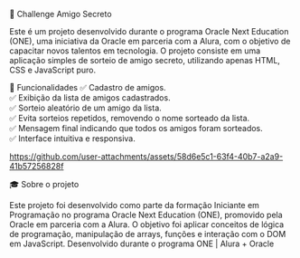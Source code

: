 🎁 Challenge Amigo Secreto

Este é um projeto desenvolvido durante o programa Oracle Next Education (ONE), uma iniciativa da Oracle em parceria com a Alura, com o objetivo de capacitar novos talentos em tecnologia.
O projeto consiste em uma aplicação simples de sorteio de amigo secreto, utilizando apenas HTML, CSS e JavaScript puro.

🔧 Funcionalidades
✅ Cadastro de amigos.  
✅ Exibição da lista de amigos cadastrados.   
✅ Sorteio aleatório de um amigo da lista.  
✅ Evita sorteios repetidos, removendo o nome sorteado da lista.  
✅ Mensagem final indicando que todos os amigos foram sorteados.  
✅ Interface intuitiva e responsiva.  



https://github.com/user-attachments/assets/58d6e5c1-63f4-40b7-a2a9-41b57256828f




🎓 Sobre o projeto

Este projeto foi desenvolvido como parte da formação Iniciante em Programação no programa Oracle Next Education (ONE), promovido pela Oracle em parceria com a Alura.
O objetivo foi aplicar conceitos de lógica de programação, manipulação de arrays, funções e interação com o DOM em JavaScript.
Desenvolvido durante o programa ONE | Alura + Oracle

